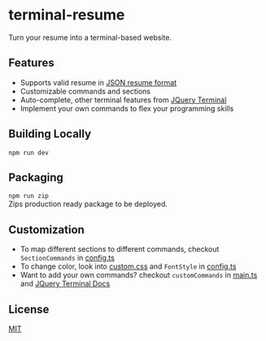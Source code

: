 # terminal-resume

Turn your resume into a terminal-based website.

## Features

* Supports valid resume in [JSON resume format](https://jsonresume.org/)
* Customizable commands and sections
* Auto-complete, other terminal features from [JQuery Terminal](https://terminal.jcubic.pl/)
* Implement your own commands to flex your programming skills

## Building Locally

`npm run dev`

## Packaging

`npm run zip`  
Zips production ready package to be deployed.

## Customization 

- To map different sections to different commands, checkout `SectionCommands` in [config.ts](js/config.ts)
- To change color, look into [custom.css](css/custom.css) and `FontStyle` in [config.ts](js/config.ts)
- Want to add your own commands? checkout `customCommands` in [main.ts](js/main.ts) and [JQuery Terminal Docs](https://terminal.jcubic.pl/)

## License

[MIT](https://choosealicense.com/licenses/mit/)